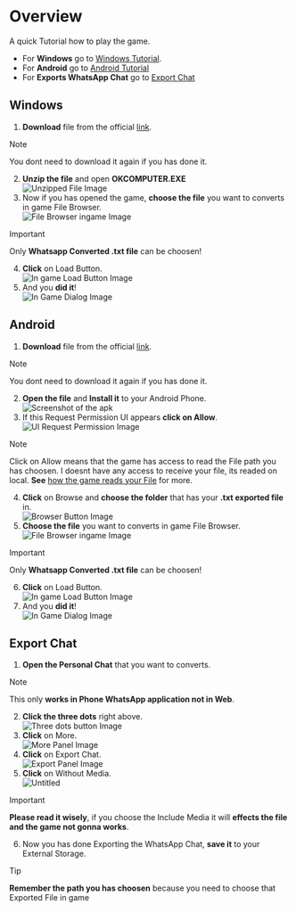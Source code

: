 # Overview

A quick Tutorial how to play the game.

* For **Windows** go to [Windows Tutorial](#windows).
* For **Android** go to [Android Tutorial](#android)
* For **Exports WhatsApp Chat** go to [Export Chat](#export-chat)




## Windows
1. **Download** file from the official [link](https://github.com/FunnyClowns/WhatsAppConverterGame/releases/download/v1.0/OKCOMPUTER.zip).<br>
> [!NOTE]
> You dont need to download it again if you has done it.
2. **Unzip the file** and open **OKCOMPUTER.EXE**<br>
![Unzipped File Image](https://github.com/user-attachments/assets/f5649911-98cd-4fe1-b272-49bd73bf594e)<br>
3. Now if you has opened the game, **choose the file** you want to converts in game File Browser.<br>
![File Browser ingame Image](https://github.com/user-attachments/assets/e668f3e0-af62-40f4-824c-5de532106d22)<br>
> [!IMPORTANT]
> Only **Whatsapp Converted .txt file** can be choosen!
4. **Click** on Load Button. <br>
![In game Load Button Image](https://github.com/user-attachments/assets/d8d44cd5-487d-4d38-932b-4d31f277ae0c)<br>
5. And you **did it**!<br>
![In Game Dialog Image](https://github.com/user-attachments/assets/d2a3e493-594a-4c2e-9cdf-b24e1fe390cb)<br>





## Android
1. **Download** file from the official [link](https://github.com/FunnyClowns/WhatsAppConverterGame/releases/download/v1.0/OKCOMPUTER.zip).<br>
> [!NOTE]
> You dont need to download it again if you has done it.
2. **Open the file** and **Install it** to your Android Phone.<br>
![Screenshot of the apk](https://github.com/user-attachments/assets/754a8649-12b7-495a-9e7f-97cab6a61f12)<br>
3. If this Request Permission UI appears **click on Allow**.<br>
![UI Request Permission Image](https://github.com/user-attachments/assets/4c0a7ab5-bbc3-4c4e-8a05-1e8abc471209)<br>
> [!NOTE]
> Click on Allow means that the game has access to read the File path you has choosen.
> I doesnt have any access to receive your file, its readed on local.
> **See** [how the game reads your File](https://github.com/FunnyClowns/WhatsAppConverterGame/blob/main/Assets/Scripts/Framework/FileBrowserController.cs) for more.<br>
4. **Click** on Browse and **choose the folder** that has your **.txt exported file** in.<br>
![Browser Button Image](https://github.com/user-attachments/assets/032024ae-02a8-4943-a276-f8c99db9ab17)<br>
5. **Choose the file** you want to converts in game File Browser.<br>
![File Browser ingame Image](https://github.com/user-attachments/assets/e668f3e0-af62-40f4-824c-5de532106d22)<br>
> [!IMPORTANT]
> Only **Whatsapp Converted .txt file** can be choosen!
6. **Click** on Load Button. <br>
![In game Load Button Image](https://github.com/user-attachments/assets/d8d44cd5-487d-4d38-932b-4d31f277ae0c)<br>
7. And you **did it**!<br>
![In Game Dialog Image](https://github.com/user-attachments/assets/d2a3e493-594a-4c2e-9cdf-b24e1fe390cb)<br>



## Export Chat
1. **Open the Personal Chat** that you want to converts. <br>
> [!NOTE]
> This only **works in Phone WhatsApp application not in Web**.
2. **Click the three dots** right above. <br>
![Three dots button Image](https://github.com/user-attachments/assets/184a7a32-3424-4b45-be25-ae26167a83af)<br>
3. **Click** on More.<br>
![More Panel Image](https://github.com/user-attachments/assets/0d17bacf-9afc-4ff3-b931-95e2492632d2)<br>
4. **Click** on Export Chat.<br>
![Export Panel Image](https://github.com/user-attachments/assets/cfef8085-8133-4441-be06-a9b672858753)<br>
5. **Click** on Without Media.<br>
![Untitled](https://github.com/user-attachments/assets/e6cad3b6-855a-4fe7-97aa-6762ec9a5b19)<br>
> [!IMPORTANT]
> **Please read it wisely**, if you choose the Include Media it will **effects the file and the game not gonna works**.
6. Now you has done Exporting the WhatsApp Chat, **save it** to your External Storage.
> [!TIP]
> **Remember the path you has choosen** because you need to choose that Exported File in game



